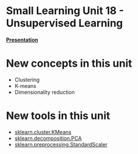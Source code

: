 # Small Learning Unit 18 - Unsupervised Learning 


#### [Presentation](https://docs.google.com/presentation/d/1bUmfS1pwNvUx1_3-WOMFTXJqtwCXaRkUf8664rqt5OI/edit?usp=sharing)

# New concepts in this unit
- Clustering
- K-means
- Dimensionality reduction

# New tools in this unit
- [sklearn.cluster.KMeans](http://scikit-learn.org/stable/modules/generated/sklearn.cluster.KMeans.html)
- [sklearn.decomposition.PCA](http://scikit-learn.org/stable/modules/generated/sklearn.decomposition.PCA.html)
- [sklearn.preprocessing.StandardScaler](http://scikit-learn.org/stable/modules/generated/sklearn.preprocessing.StandardScaler.html)